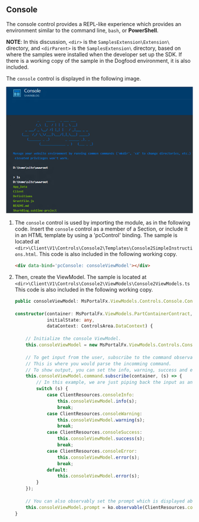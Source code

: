 
<a name="console"></a>
## Console

The console control provides a REPL-like experience which provides an environment similar to the command line, `bash`, or **PowerShell**.
<!--TODO:  Locate a better definition for the console control. -->

**NOTE**: In this discussion, `<dir>` is the `SamplesExtension\Extension\` directory, and  `<dirParent>`  is the `SamplesExtension\` directory, based on where the samples were installed when the developer set up the SDK. If there is a working copy of the sample in the Dogfood environment, it is also included.


The `console` control is displayed in the following image.

![alt-text](../media/portalfx-controls/console-large.png "Console")

1. The `console` control is used by importing the module, as in the following code.  Insert the `console` control as a member of a Section, or include it in an HTML template by using a 'pcControl' binding. The sample is located at 
`<dir>\Client\V1\Controls\Console2\Templates\Console2SimpleInstructions.html`. This code is also included in the following working copy.

    ```html
    <div data-bind='pcConsole: consoleViewModel'></div>
    ```

1. Then, create the ViewModel. The sample is located at `<dir>\Client\V1\Controls\Console2\ViewModels\Console2ViewModels.ts`
 This code is also included in the following working copy.

    ```ts
    public consoleViewModel: MsPortalFx.ViewModels.Controls.Console.Contract;

    constructor(container: MsPortalFx.ViewModels.PartContainerContract,
                initialState: any,
                dataContext: ControlsArea.DataContext) {

        // Initialize the console ViewModel.
        this.consoleViewModel = new MsPortalFx.ViewModels.Controls.Console.ViewModel();

        // To get input from the user, subscribe to the command observable.
        // This is where you would parse the incomming command.
        // To show output, you can set the info, warning, success and error properties.
        this.consoleViewModel.command.subscribe(container, (s) => {
            // In this example, we are just piping back the input as an info, warning, success or error message based off of what you type in.
            switch (s) {
                case ClientResources.consoleInfo:
                    this.consoleViewModel.info(s);
                    break;
                case ClientResources.consoleWarning:
                    this.consoleViewModel.warning(s);
                    break;
                case ClientResources.consoleSuccess:
                    this.consoleViewModel.success(s);
                    break;
                case ClientResources.consoleError:
                    this.consoleViewModel.error(s);
                    break;
                default:
                    this.consoleViewModel.error(s);
            }
        });

        // You can also observably set the prompt which is displayed above the > in the console.
        this.consoleViewModel.prompt = ko.observable(ClientResources.consolePrompt);
    }
    ```
